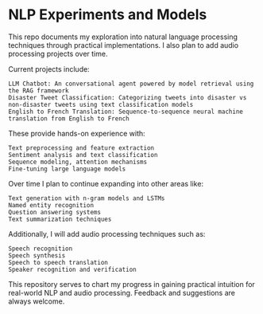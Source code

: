 # NLP Experiments and Models

This repo documents my exploration into natural language processing techniques through practical implementations. I also plan to add audio processing projects over time.

Current projects include:

    LLM Chatbot: An conversational agent powered by model retrieval using the RAG framework
    Disaster Tweet Classification: Categorizing tweets into disaster vs non-disaster tweets using text classification models
    English to French Translation: Sequence-to-sequence neural machine translation from English to French

These provide hands-on experience with:

    Text preprocessing and feature extraction
    Sentiment analysis and text classification
    Sequence modeling, attention mechanisms
    Fine-tuning large language models

Over time I plan to continue expanding into other areas like:

    Text generation with n-gram models and LSTMs
    Named entity recognition
    Question answering systems
    Text summarization techniques

Additionally, I will add audio processing techniques such as:

    Speech recognition
    Speech synthesis
    Speech to speech translation
    Speaker recognition and verification

This repository serves to chart my progress in gaining practical intuition for real-world NLP and audio processing. Feedback and suggestions are always welcome.
